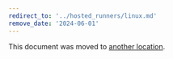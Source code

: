```yaml
---
redirect_to: '../hosted_runners/linux.md'
remove_date: '2024-06-01'
---
```


This document was moved to [another location](../hosted_runners/linux.md).

<!-- This redirect file can be deleted after <2024-06-01>. -->
<!-- Redirects that point to other docs in the same project expire in three months. -->
<!-- Redirects that point to docs in a different project or site (for example, link is not relative and starts with `https:`) expire in one year. -->
<!-- Before deletion, see: https://docs.gitlab.com/ee/development/documentation/redirects.html -->
